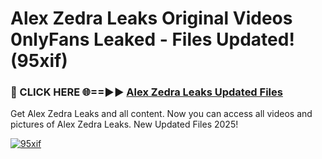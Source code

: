 # Alex Zedra Leaks Original Videos 0nlyFans Leaked - Files Updated! (95xif)

<h3>🔴 CLICK HERE 🌐==►► <a href="https://tinyurl.com/ehrbuxhb" rel="nofollow">Alex Zedra Leaks Updated Files</a></h3>

Get Alex Zedra Leaks and all content. Now you can access all videos and pictures of Alex Zedra Leaks. New Updated Files 2025!

[![95xif](https://i.imgur.com/lVYEuWS.gif)](https://tinyurl.com/ehrbuxhb)
